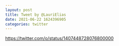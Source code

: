 ```yaml
--- 
layout: post 
title: Tweet by @LauriElias 
date: 2021-06-22 1624396905 
categories: twitter 
--- 
```

https://twitter.com/o/status/1407448728076800000